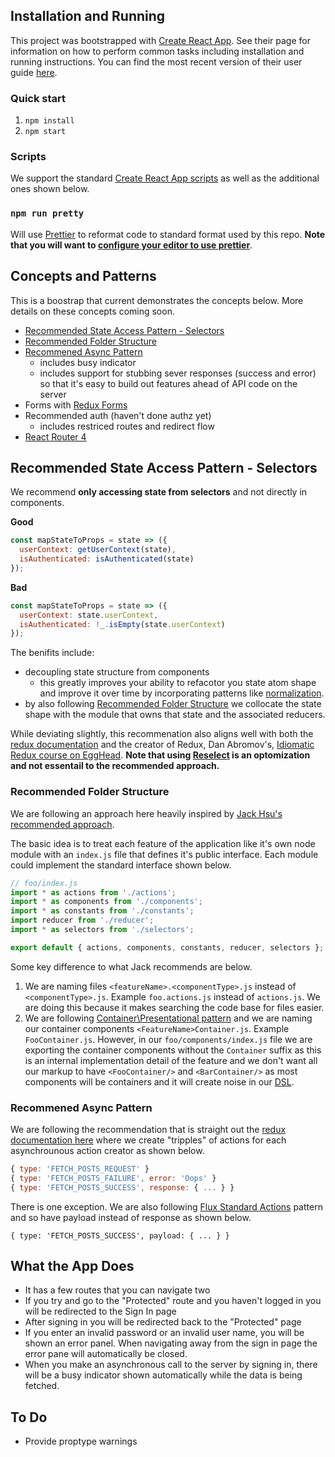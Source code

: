 ## Installation and Running
This project was bootstrapped with [Create React App](https://github.com/facebookincubator/create-react-app). See their page for information on how to perform common tasks including installation and running instructions. You can find the most recent version of their user guide [here](https://github.com/facebookincubator/create-react-app/blob/master/packages/react-scripts/template/README.md).

### Quick start
1. `npm install`
2. `npm start`

### Scripts
We support the standard [Create React App scripts](https://github.com/facebookincubator/create-react-app/blob/master/packages/react-scripts/template/README.md#available-scripts) as well as the additional ones shown below.

### `npm run pretty`
Will use [Prettier](https://github.com/prettier/prettier) to reformat code to standard format used by this repo. **Note that you will want to [configure your editor to use prettier](https://github.com/prettier/prettier#editor-integration)**.



## Concepts and Patterns
This is a boostrap that current demonstrates the concepts below. More details on these concepts coming soon.
- [Recommended State Access Pattern - Selectors](#recommended-state-access-pattern---selectors)
- [Recommended Folder Structure](#recommended-folder-structure)
- [Recommened Async Pattern](#recommened-async-pattern)
  - includes busy indicator
  - includes support for stubbing sever responses (success and error) so that it's easy to build out features ahead of API code on the server
- Forms with [Redux Forms](https://redux-form.com/)
- Recommended auth (haven't done authz yet)
  - includes restriced routes and redirect flow
- [React Router 4](https://reacttraining.com/react-router/)

## Recommended State Access Pattern - Selectors
We recommend **only accessing state from selectors** and not directly in components. 

**Good**
```javascript
const mapStateToProps = state => ({
  userContext: getUserContext(state),
  isAuthenticated: isAuthenticated(state)
});
```

**Bad**
```javascript
const mapStateToProps = state => ({
  userContext: state.userContext,
  isAuthenticated: !_.isEmpty(state.userContext)
});
```

The benifits include: 
- decoupling state structure from components
  - this greatly improves your ability to refacotor you state atom shape and improve it over time by incorporating patterns like [normalization](http://redux.js.org/docs/recipes/reducers/NormalizingStateShape.html).
- by also following [Recommended Folder Structure](#recommended-folder-structure) we collocate the state shape with the module that owns that state and the associated reducers. 

While deviating slightly, this recommenation also aligns well with both the [redux documentation](http://redux.js.org/docs/recipes/ComputingDerivedData.html) and the creator of Redux, Dan Abromov's, [Idiomatic Redux course on EggHead](https://egghead.io/lessons/javascript-redux-colocating-selectors-with-reducers). **Note that using [Reselect](https://github.com/reactjs/reselect) is an optomization and not essentail to the recommended approach.**

### Recommended Folder Structure
We are following an approach here heavily inspired by [Jack Hsu's recommended approach](https://jaysoo.ca/2016/02/28/organizing-redux-application/).

The basic idea is to treat each feature of the application like it's own node module with an `index.js` file that defines it's public interface. Each module could implement the standard interface shown below.

```javascript
// foo/index.js
import * as actions from './actions';
import * as components from './components';
import * as constants from './constants';
import reducer from './reducer';
import * as selectors from './selectors';

export default { actions, components, constants, reducer, selectors };
```

Some key difference to what Jack recommends are below.
1. We are naming files `<featureName>.<componentType>.js` instead of `<componentType>.js`. Example `foo.actions.js` instead of `actions.js`. We are doing this because it makes searching the code base for files easier.
2. We are following [Container\Presentational pattern](https://medium.com/@dan_abramov/smart-and-dumb-components-7ca2f9a7c7d0) and we are naming our container components `<FeatureName>Container.js`. Example `FooContainer.js`. However, in our `foo/components/index.js` file we are exporting the container components without the `Container` suffix as this is an internal implementation detail of the feature and we don't want all our markup to have `<FooContainer/>` and `<BarContainer/>` as most components will be containers and it will create noise in our [DSL](https://en.wikipedia.org/wiki/Domain-specific_language). 

### Recommened Async Pattern
We are following the recommendation that is straight out the [redux documentation here](http://redux.js.org/docs/advanced/AsyncActions.html) where we create "tripples" of actions for each asynchrounous action creator as shown below.

```javascript
{ type: 'FETCH_POSTS_REQUEST' }
{ type: 'FETCH_POSTS_FAILURE', error: 'Oops' }
{ type: 'FETCH_POSTS_SUCCESS', response: { ... } }
```

There is one exception. We are also following [Flux Standard Actions](https://github.com/acdlite/flux-standard-action) pattern and so have payload instead of response as shown below.

```
{ type: 'FETCH_POSTS_SUCCESS', payload: { ... } }
```

## What the App Does
- It has a few routes that you can navigate two
- If you try and go to the "Protected" route and you haven't logged in you will be redirected to the Sign In page
- After signing in you will be redirected back to the "Protected" page
- If you enter an invalid password or an invalid user name, you will be shown an error panel. When navigating away from the sign in page the error pane will automatically be closed.
- When you make an asynchronous call to the server by signing in, there will be a busy indicator shown automatically while the data is being fetched.

## To Do
- Provide proptype warnings
